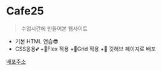 # Cafe25

>수업시간에 만들어본 웹사이트

+ 기본 HTML 연습😎
+ CSS응용💕
+🚩Flex 적용
+🚩Grid 적용
+🚩 깃허브 페이지로 배포

[배포주소](https://gdvlpr.github.io/Cafe25/)
